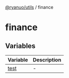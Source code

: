 [@ryanuo/utils](../index.md) / finance

# finance

## Variables

| Variable | Description |
| ------ | ------ |
| [test](variables/test.md) | - |
